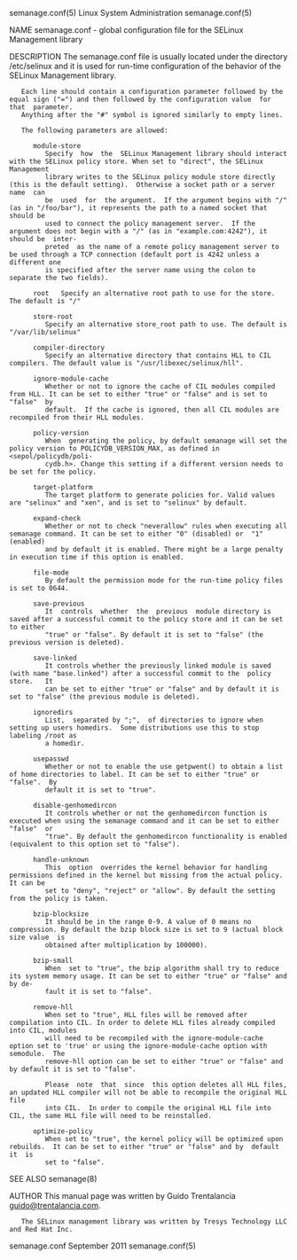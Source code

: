semanage.conf(5)						  Linux System Administration						      semanage.conf(5)

NAME
       semanage.conf - global configuration file for the SELinux Management library

DESCRIPTION
       The  semanage.conf  file	 is  usually located under the directory /etc/selinux and it is used for run-time configuration of the behavior of the SELinux
       Management library.

       Each line should contain a configuration parameter followed by the equal sign ("=") and then followed by the configuration value	 for  that  parameter.
       Anything after the "#" symbol is ignored similarly to empty lines.

       The following parameters are allowed:

	      module-store
		     Specify  how  the	SELinux Management library should interact with the SELinux policy store. When set to "direct", the SELinux Management
		     library writes to the SELinux policy module store directly (this is the default setting).	Otherwise a socket path or a server  name  can
		     be	 used  for  the argument.  If the argument begins with "/" (as in "/foo/bar"), it represents the path to a named socket that should be
		     used to connect the policy management server.  If the argument does not begin with a "/" (as in "example.com:4242"), it should be	inter‐
		     preted  as the name of a remote policy management server to be used through a TCP connection (default port is 4242 unless a different one
		     is specified after the server name using the colon to separate the two fields).

	      root   Specify an alternative root path to use for the store. The default is "/"

	      store-root
		     Specify an alternative store_root path to use. The default is "/var/lib/selinux"

	      compiler-directory
		     Specify an alternative directory that contains HLL to CIL compilers. The default value is "/usr/libexec/selinux/hll".

	      ignore-module-cache
		     Whether or not to ignore the cache of CIL modules compiled from HLL. It can be set to either "true" or "false" and is set to  "false"  by
		     default.  If the cache is ignored, then all CIL modules are recompiled from their HLL modules.

	      policy-version
		     When  generating the policy, by default semanage will set the policy version to POLICYDB_VERSION_MAX, as defined in <sepol/policydb/poli‐
		     cydb.h>. Change this setting if a different version needs to be set for the policy.

	      target-platform
		     The target platform to generate policies for. Valid values are "selinux" and "xen", and is set to "selinux" by default.

	      expand-check
		     Whether or not to check "neverallow" rules when executing all semanage command. It can be set to either "0" (disabled) or	"1"  (enabled)
		     and by default it is enabled. There might be a large penalty in execution time if this option is enabled.

	      file-mode
		     By default the permission mode for the run-time policy files is set to 0644.

	      save-previous
		     It	 controls  whether  the	 previous  module directory is saved after a successful commit to the policy store and it can be set to either
		     "true" or "false". By default it is set to "false" (the previous version is deleted).

	      save-linked
		     It controls whether the previously linked module is saved (with name "base.linked") after a successful commit to the  policy  store.   It
		     can be set to either "true" or "false" and by default it is set to "false" (the previous module is deleted).

	      ignoredirs
		     List,  separated by ";",  of directories to ignore when setting up users homedirs.	 Some distributions use this to stop labeling /root as
		     a homedir.

	      usepasswd
		     Whether or not to enable the use getpwent() to obtain a list of home directories to label. It can be set to either "true" or "false".  By
		     default it is set to "true".

	      disable-genhomedircon
		     It controls whether or not the genhomedircon function is executed when using the semanage command and it can be set to either "false"  or
		     "true". By default the genhomedircon functionality is enabled (equivalent to this option set to "false").

	      handle-unknown
		     This  option  overrides the kernel behavior for handling permissions defined in the kernel but missing from the actual policy.  It can be
		     set to "deny", "reject" or "allow". By default the setting from the policy is taken.

	      bzip-blocksize
		     It should be in the range 0-9. A value of 0 means no compression. By default the bzip block size is set to 9 (actual block size value  is
		     obtained after multiplication by 100000).

	      bzip-small
		     When  set to "true", the bzip algorithm shall try to reduce its system memory usage. It can be set to either "true" or "false" and by de‐
		     fault it is set to "false".

	      remove-hll
		     When set to "true", HLL files will be removed after compilation into CIL. In order to delete HLL files already compiled into CIL, modules
		     will need to be recompiled with the ignore-module-cache option set to 'true' or using the ignore-module-cache option with	semodule.  The
		     remove-hll option can be set to either "true" or "false" and by default it is set to "false".

		     Please  note  that	 since	this option deletes all HLL files, an updated HLL compiler will not be able to recompile the original HLL file
		     into CIL.	In order to compile the original HLL file into CIL, the same HLL file will need to be reinstalled.

	      optimize-policy
		     When set to "true", the kernel policy will be optimized upon rebuilds.  It can be set to either "true" or "false" and by  default	it  is
		     set to "false".

SEE ALSO
       semanage(8)

AUTHOR
       This manual page was written by Guido Trentalancia <guido@trentalancia.com>.

       The SELinux management library was written by Tresys Technology LLC and Red Hat Inc.

semanage.conf								September 2011							      semanage.conf(5)
